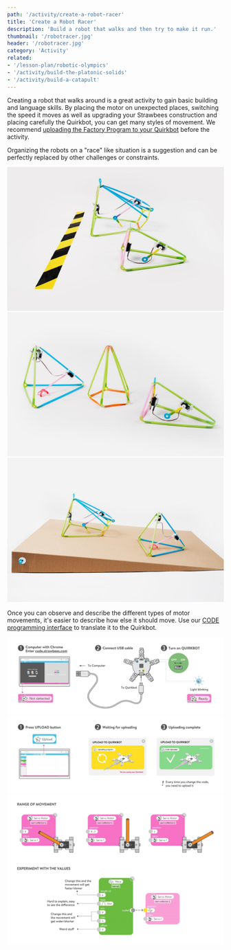 ```yaml
---
path: '/activity/create-a-robot-racer'
title: 'Create a Robot Racer'
description: 'Build a robot that walks and then try to make it run.'
thumbnail: '/robotracer.jpg'
header: '/robotracer.jpg'
category: 'Activity'
related:
- '/lesson-plan/robotic-olympics'
- '/activity/build-the-platonic-solids'
- '/activity/build-a-catapult'
---
```


<section component="youtube" url="https://youtu.be/VaYw4uI3HYE"></section>

Creating a robot that walks around is a great activity to gain basic building and language skills. By placing the motor on unexpected places, switching the speed it moves as well as upgrading your Strawbees construction and placing carefully the Quirkbot, you can get many styles of movement. We recommend [uploading the Factory Program to your Quirkbot](https://code.strawbees.com/) before the activity.

Organizing the robots on a "race" like situation is a suggestion and can be perfectly replaced by other challenges or constraints.

<section component="gallery">

![Running in a straight line can be challenging](/robotracer3.jpg)
![Add obstacles and modify the shape of robot bodies to create new situations](/robotracer2.jpg)
![Changing the surface material and angle can cause dramatic changes in your robot's performance](/robotracer4.jpg)

</section>

Once you can observe and describe the different types of motor movements, it's easier to describe how else it should move. Use our [CODE programming interface](https://code.strawbees.com/) to translate it to the Quirkbot.

<section component="gallery">

![You can program Quirkbot on Google Chrome Browser and ChromeOS](/robotracer5.jpg)
![Uploading an empty program to your Quirkbot if you want to start from scratch](/robotracer6.jpg)
![Use Flow programming to change how your robot moves](/robotracer7.jpg)

</section>
